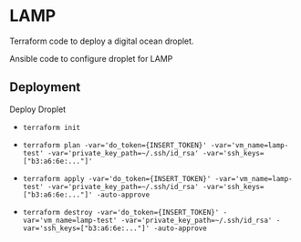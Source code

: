 # LAMP

Terraform code to deploy a digital ocean droplet.

Ansible code to configure droplet for LAMP

## Deployment

Deploy Droplet

* `terraform init`
* `terraform plan -var='do_token={INSERT_TOKEN}' -var='vm_name=lamp-test' -var='private_key_path=~/.ssh/id_rsa' -var='ssh_keys=["b3:a6:6e:..."]'`
* `terraform apply -var='do_token={INSERT_TOKEN}' -var='vm_name=lamp-test' -var='private_key_path=~/.ssh/id_rsa' -var='ssh_keys=["b3:a6:6e:..."]' -auto-approve`

* `terraform destroy -var='do_token={INSERT_TOKEN}' -var='vm_name=lamp-test' -var='private_key_path=~/.ssh/id_rsa' -var='ssh_keys=["b3:a6:6e:..."]' -auto-approve`